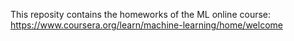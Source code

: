 This reposity contains the homeworks of the ML online course:
https://www.coursera.org/learn/machine-learning/home/welcome
